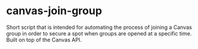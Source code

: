# canvas-join-group

Short script that is intended for automating the process of joining a Canvas group in order to secure a spot when groups are opened at a specific time. Built on top of the Canvas API.
